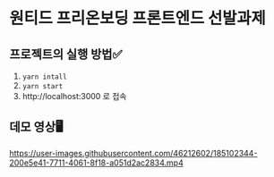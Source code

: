 # 원티드 프리온보딩 프론트엔드 선발과제


## 프로젝트의 실행 방법✅
1. `yarn intall`
2. `yarn start`
3. http://localhost:3000 로 접속

## 데모 영상🖥
https://user-images.githubusercontent.com/46212602/185102344-200e5e41-7711-4061-8f18-a051d2ac2834.mp4
